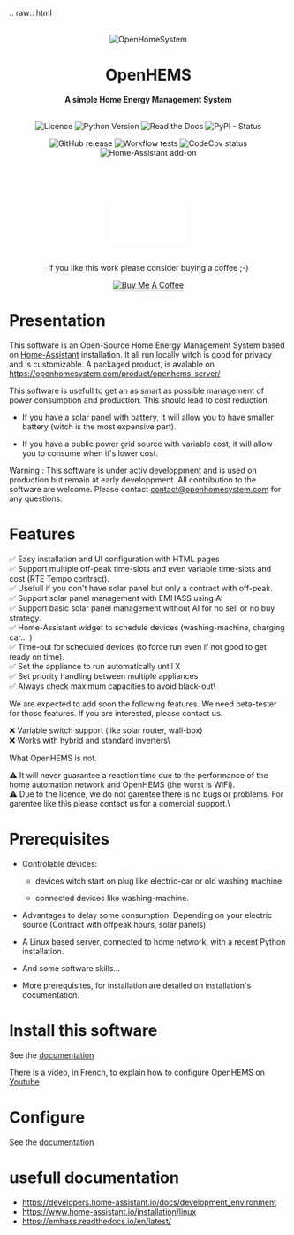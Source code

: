 
.. raw:: html
  <div align="center">
    <br>
    <img alt="OpenHomeSystem" src="https://openhomesystem.com/wp-content/uploads/2024/10/cropped-logo_openhomesystem_100.png">
    <h1>OpenHEMS</h1>
    <strong>A simple Home Energy Management System</strong>
  </div>
  
  <br>
  
  <p align="center">
    <a style="text-decoration:none" href="https://github.com/abriotde/openhems-sample/blob/main/LICENSE">
      <img alt="Licence" src="https://img.shields.io/github/license/abriotde/openhems-sample">
    </a>
    <a style="text-decoration:none" href="https://pypi.org/project/openhems-sample/">
      <img alt="Python Version" src="https://img.shields.io/pypi/pyversions/openhems">
    </a>
    <a style="text-decoration:none" href="https://openhems.readthedocs.io/en/latest/">
      <img alt="Read the Docs" src="https://img.shields.io/readthedocs/openhems">
    </a>
    <a style="text-decoration:none" href="https://pypi.org/project/openhems/">
      <img alt="PyPI - Status" src="https://img.shields.io/pypi/status/openhems">
    </a>
  </p>
  <p align="center">
    <a style="text-decoration:none" href="https://github.com/abriotde/openhems-sample/releases">
      <img alt="GitHub release" src="https://img.shields.io/github/v/release/abriotde/openhems-sample">
    </a>
    <a style="text-decoration:none" href="https://github.com/abriotde/openhems-sample/actions">
      <img alt="Workflow tests" src="https://img.shields.io/github/actions/workflow/status/abriotde/openhems-sample/codecov.yml?branch=main">
    </a>
    <a hstyle="text-decoration:none" ref="https://codecov.io/github/abriotde/openhems-sample" >
      <img alt="CodeCov status" src="https://codecov.io/github/abriotde/openhems-sample/branch/main/graph/badge.svg?token=4Y5ANTFLW7"/>
    </a>
    <a style="text-decoration:none" href="https://github.com/abriotde/openhems-addon">
       <img src="https://img.shields.io/github/v/release/abriotde/openhems-addon" alt="Home-Assistant add-on">
    </a>
  </p>

  <div align="center">
    <a style="text-decoration:none" href="https://openhems.readthedocs.io/en/latest/">
        <img src="https://raw.githubusercontent.com/abriotde/openhems-sample/main/docs/images/Documentation_button.svg" alt="Documentation">
    </a>
    <a style="text-decoration:none" href="https://github.com/abriotde/openhems-sample/discussions">
        <img src="https://raw.githubusercontent.com/abriotde/openhems-sample/main/docs/images/Community_button.svg" alt="Community">
    </a>
    <a style="text-decoration:none" href="https://github.com/abriotde/openhems-sample/issues">
        <img src="https://raw.githubusercontent.com/abriotde/openhems-sample/main/docs/images/Issues_button.svg" alt="Issues">
    </a>
  </div>

<br>
  
  <p align="center">
  If you like this work please consider buying a coffee ;-) 
  </p>
  <p align="center">
    <a href="https://buymeacoffee.com/openhomesystem" target="_blank">
      <img src="https://www.buymeacoffee.com/assets/img/custom_images/orange_img.png" alt="Buy Me A Coffee" style="height: 41px !important;width: 174px !important;box-shadow: 0px 3px 2px 0px rgba(190, 190, 190, 0.5) !important;-webkit-box-shadow: 0px 3px 2px 0px rgba(190, 190, 190, 0.5) !important;" >
    </a>
  </p>


Presentation
============

This software is an Open-Source Home Energy Management System based on [Home-Assistant](https://www.home-assistant.io/) installation. It all run locally witch is good for privacy and is customizable.
A packaged product, is avalable on https://openhomesystem.com/product/openhems-server/

This software is usefull to get an as smart as possible management of power consumption and production. This should lead to cost reduction. 

* If you have a solar panel with battery, it will allow you to have smaller battery (witch is the most expensive part).

* If you have a public power grid source with variable cost, it will allow you to consume when it's lower cost.

Warning : This software is under activ developpment and is used on production but remain at early developpment.
All contribution to the software are welcome. Please contact contact@openhomesystem.com for any questions.


Features
========

:white_check_mark: Easy installation and UI configuration with HTML pages\
:white_check_mark: Support multiple off-peak time-slots and even variable time-slots and cost (RTE Tempo contract).\
:white_check_mark: Usefull if you don't have solar panel but only a contract with off-peak.\
:white_check_mark: Support solar panel management with EMHASS using AI\
:white_check_mark: Support basic solar panel management without AI for no sell or no buy strategy.\
:white_check_mark: Home-Assistant widget to schedule devices (washing-machine, charging car... )\
:white_check_mark: Time-out for scheduled devices (to force run even if not good to get ready on time).\
:white_check_mark: Set the appliance to run automatically until X\
:white_check_mark: Set priority handling between multiple appliances\
:white_check_mark: Always check maximum capacities to avoid black-out\

We are expected to add soon the following features. We need beta-tester for those features. If you are interested, please contact us.

:x: Variable switch support (like solar router, wall-box)\
:x: Works with hybrid and standard inverters\

What OpenHEMS is not.

:warning: It will never guarantee a reaction time due to the performance of the home automation network and OpenHEMS (the worst is WiFi).\
:warning: Due to the licence, we do not garentee there is no bugs or problems. For garentee like this please contact us for a comercial support.\

Prerequisites
=============

* Controlable devices:

  * devices witch start on plug like electric-car or old washing machine.

  * connected devices like washing-machine.

* Advantages to delay some consumption. Depending on your electric source (Contract with offpeak hours, solar panels).

* A Linux based server, connected to home network, with a recent Python installation.

* And some software skills...

* More prerequisites, for installation are detailed on installation's documentation.

Install this software
=====================

See the [documentation](https://openhems.readthedocs.io/en/latest/installation.html)

There is a video, in French, to explain how to configure OpenHEMS on [Youtube](https://www.youtube.com/watch?v=1rb9n-XyTsM)

Configure
=========

See the [documentation](https://openhems.readthedocs.io/en/latest/configure.html)

usefull documentation
=====================

- https://developers.home-assistant.io/docs/development_environment
- https://www.home-assistant.io/installation/linux
- https://emhass.readthedocs.io/en/latest/
